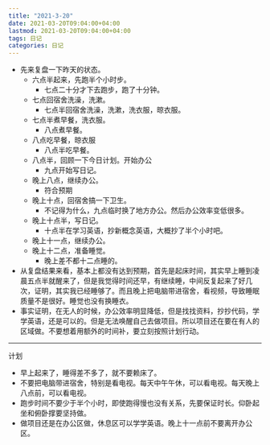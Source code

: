 ```yaml
---
title: "2021-3-20"
date: 2021-03-20T09:04:00+04:00
lastmod: 2021-03-20T09:04:00+04:00
tags: 日记
categories: 日记
---
```


- 先来复盘一下昨天的状态。
  - 六点半起来，先跑半个小时步。
    - 七点二十分才下去跑步，跑了十分钟。
  - 七点回宿舍洗澡，洗漱。
    - 七点半回宿舍洗澡，洗漱，洗衣服，晾衣服。
  - 七点半煮早餐，洗衣服。
    - 八点煮早餐。
  - 八点吃早餐，晾衣服
    - 八点半吃早餐。
  - 八点半，回顾一下今日计划。开始办公
    - 九点开始写日记。
  - 晚上八点，继续办公。
    - 符合预期
  - 晚上十点，回宿舍搞一下卫生。
    - 不记得为什么，九点临时换了地方办公。然后办公效率变低很多。
  - 晚上十点半，写日记。
    - 十点半在学习英语，抄新概念英语，大概抄了半个小时吧。
  - 晚上十一点，继续办公。
  - 晚上十二点，准备睡觉。
    - 晚上差不都十二点睡的。
- 从复盘结果来看，基本上都没有达到预期，首先是起床时间，其实早上睡到凌晨五点半就醒来了，但是我觉得时间还早，有继续睡，中间反复起来了好几次，证明，其实我已经睡够了。而且晚上把电脑带进宿舍，看视频，导致睡眠质量不是很好。睡觉也没有换睡衣。
- 事实证明，在无人的时候，办公效率明显降低，但是找找资料，抄抄代码，学学英语，还是可以的。但是无法唤醒自己去做项目。所以项目还在要在有人的区域做。不要想着用额外的时间补，要立刻按照计划行动。

------



计划

- 早上起来了，睡得差不多了，就不要赖床了。
- 不要把电脑带进宿舍，特别是看电视。每天中午午休，可以看电视。每天晚上八点前，可以看电视。
- 跑步时间不要少于半个小时，即使跑得慢也没有关系，先要保证时长。仰卧起坐和俯卧撑要坚持做。
- 做项目还是在办公区做，休息区可以学学英语。晚上十一点前不要离开办公区。